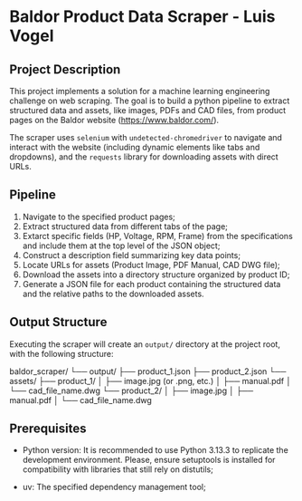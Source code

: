 # Baldor Product Data Scraper - Luis Vogel

## Project Description

This project implements a solution for a machine learning engineering challenge on web scraping. The goal is to build a python pipeline to extract structured data and assets, like images, PDFs and CAD files, from product pages on the Baldor website (https://www.baldor.com/).

The scraper uses `selenium` with `undetected-chromedriver` to navigate and interact with the website (including dynamic elements like tabs and dropdowns), and the `requests` library for downloading assets with direct URLs.

## Pipeline

1.  Navigate to the specified product pages;
2.  Extract structured data from different tabs of the page;
3.  Extarct specific fields (HP, Voltage, RPM, Frame) from the specifications and include them at the top level of the JSON object;
4.  Construct a description field summarizing key data points;
5.  Locate URLs for assets (Product Image, PDF Manual, CAD DWG file);
6.  Download the assets into a directory structure organized by product ID;
7.  Generate a JSON file for each product containing the structured data and the relative paths to the downloaded assets.

## Output Structure

Executing the scraper will create an `output/` directory at the project root, with the following structure:

baldor_scraper/
└── output/
├── product_1.json
├── product_2.json
└── assets/
├── product_1/
│ ├── image.jpg (or .png, etc.)
│ ├── manual.pdf
│ └── cad_file_name.dwg
└── product_2/
│ ├── image.jpg
│ ├── manual.pdf
│ └── cad_file_name.dwg


## Prerequisites
- Python version: It is recommended to use Python 3.13.3 to replicate the development environment. Please, ensure setuptools is installed for compatibility with libraries that still rely on distutils;

- uv: The specified dependency management tool;